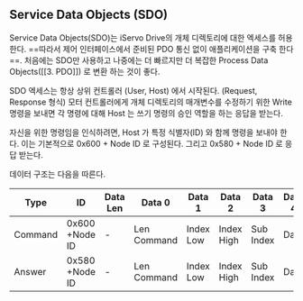 ## Service Data Objects (SDO)
Service Data Objects(SDO)는 iServo Drive의 개체 디렉토리에 대한 엑세스를 허용한다. ==따라서 제어 인터페이스에서 준비된 PDO 통신 없이 애플리케이션을 구축 한다==. 처음에는 SDO만 사용하고 나중에는 더 빠르지만 더 복잡한 Process Data Objects([[3. PDO]]) 로 변환 하는 것이 좋다.

SDO 엑세스는 항상 상위 컨트롤러 (User, Host) 에서 시작된다. (Request, Response 형식)
모터 컨트롤러에게 개체 디렉토리의 매개변수를 수정하기 위한 Write 명령을 보내면 각 명령에 대해 Host 는 쓰기 명령의 승인 역할을 하는 응답을 받는다.

자신을 위한 명령임을 인식하려면, Host 가 특정 식별자(ID) 와 함께 명령을 보내야 한다. 이는 기본적으로 0x600 + Node ID 로 구성된다. 그리고 0x580 + Node ID 로 응답 받는다.

데이터 구조는 다음을 따른다.

| Type    | ID             | Data Len | Data 0      | Data 1    | Data 2     | Data 3    | Data 4 | Data 5 | Data 6 | Data 7 |
|---------|----------------|----------|-------------|-----------|------------|-----------|--------|--------|--------|--------|
| Command | 0x600 +Node ID | -        | Len Command | Index Low | Index High | Sub Index | Data   | Data   | Data   | Data   |
| Answer  | 0x580 +Node ID | -        | Len Command | Index Low | Index High | Sub Index | Data   | Data   | Data   | Data   |

